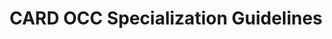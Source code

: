 ---
title: CARD OCC Specialization Guidelines
redirect_to: https://docs.google.com/document/d/1c_-1mhunWW7v_ehtxr6e4S_-WKe59fxz/edit?usp=sharing&ouid=103570969298138348833&rtpof=true&sd=true
redirect_from: 
  - /CARDOCCSpecOutput
  - /cardoccspecoutput
---